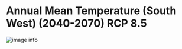 # Annual Mean Temperature (South West) (2040-2070) RCP 8.5
![image info]("../../Analysis_Plots/South_West_Extent_OnlyEnvs/Annual_Mean_Temp_SW_4170_585.png")
